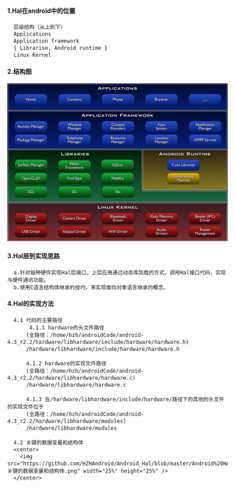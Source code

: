 #### 1.Hal在android中的位置
      层级结构（从上到下）
      Applications
      Application framework
      { Librarise, Android runtime }
      Linux Kernel
#### 2.结构图
![](https://github.com/HZHAndroid/Android_Hal/blob/master/Android%20HAL/android_layer.png)

#### 3.Hal层到实现思路
      a.针对每种硬件实现Hal层接口，上层应用通过动态库加载的方式，调用Hal接口代码，实现与硬件通讯功能。
      b.使用C语言结构体继承的技巧，来实现面向对象语言继承的概念。
#### 4.Hal的实现方法
      4.1 代码的主要路径
           4.1.1 hardware的头文件路径
          (全路径：/home/hzh/androidCode/android-4.3_r2.2/hardware/libhardware/include/hardware/hardware.h)
          /hardware/libhardware/include/hardware/hardware.h
          
          4.1.2 hardware的实现文件路径
          (全路径：/home/hzh/androidCode/android-4.3_r2.2/hardware/libhardware/hardware.c)
          /hardware/libhardware/hardware.c
          
          4.1.3 在/hardware/libhardware/include/hardware/路径下的其他的头文件的实现文件位于
          (全路径：/home/hzh/androidCode/android-4.3_r2.2/hardware/libhardware/modules)
          /hardware/libhardware/modules
          
      4.2 关键的数据变量和结构体
      <center>
        <img src="https://github.com/HZHAndroid/Android_Hal/blob/master/Android%20HAL/关键的数据变量和结构体.png" width="25%" height="25%" /> 
      </center>
            
